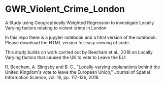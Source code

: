 # GWR_Violent_Crime_London
A Study using Geographically Weighted Regression to investigate Locally Varying factors relating to violent crime in London

In this repo there is a jupyter notebook and a html version of the notebook. Please download the HTML version for easy viewing of code.

This study builds on work carried out by Beecham et al., 2018 on Locally Varying factors that caused the UK to vote to Leave the EU:

R. Beecham, A. Slingsby and B. C., "Locally-varying explanations behind the United Kingdom's vote to leave the European Union," Journal of Spatial Information Science, vol. 16, pp. 117-136, 2018. 

